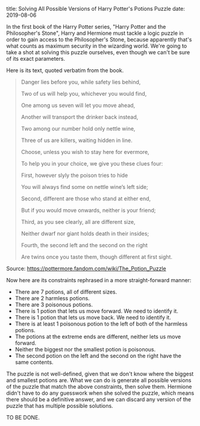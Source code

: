 title: Solving All Possible Versions of Harry Potter's Potions Puzzle
date: 2019-08-06

In the first book of the Harry Potter series, "Harry Potter and the Philosopher's Stone",
Harry and Hermione must tackle a logic puzzle in order to gain access to the Philosopher's
Stone, because apparently that's what counts as maximum security in the wizarding world.
We're going to take a shot at solving this puzzle ourselves, even though we can't be
sure of its exact parameters.

Here is its text, quoted verbatim from the book.

> Danger lies before you, while safety lies behind,
>
> Two of us will help you, whichever you would find,
>
> One among us seven will let you move ahead,
>
> Another will transport the drinker back instead,
>
> Two among our number hold only nettle wine,
>
> Three of us are killers, waiting hidden in line.
>
> Choose, unless you wish to stay here for evermore,
>
> To help you in your choice, we give you these clues four:
>
> First, however slyly the poison tries to hide
>
> You will always find some on nettle wine’s left side;
>
> Second, different are those who stand at either end,
>
> But if you would move onwards, neither is your friend;
>
> Third, as you see clearly, all are different size,
>
> Neither dwarf nor giant holds death in their insides;
>
> Fourth, the second left and the second on the right
>
> Are twins once you taste them, though different at first sight.

Source: <https://pottermore.fandom.com/wiki/The_Potion_Puzzle>

Now here are its constraints rephrased in a more straight-forward manner:

* There are 7 potions, all of different sizes.
* There are 2 harmless potions.
* There are 3 poisonous potions.
* There is 1 potion that lets us move forward. We need to identify it.
* There is 1 potion that lets us move back. We need to identify it.
* There is at least 1 poisonous potion to the left of both of the harmless potions.
* The potions at the extreme ends are different, neither lets us move forward.
* Neither the biggest nor the smallest potion is poisonous.
* The second potion on the left and the second on the right have the same contents.

The puzzle is not well-defined, given that we don't know where the biggest and smallest
potions are. What we can do is generate all possible versions of the puzzle that match
the above constraints, then solve them.
Hermione didn't have to do any guesswork when she solved the puzzle, which means there
should be a definitive answer, and we can discard any version of the puzzle that has
multiple possible solutions.

TO BE DONE.